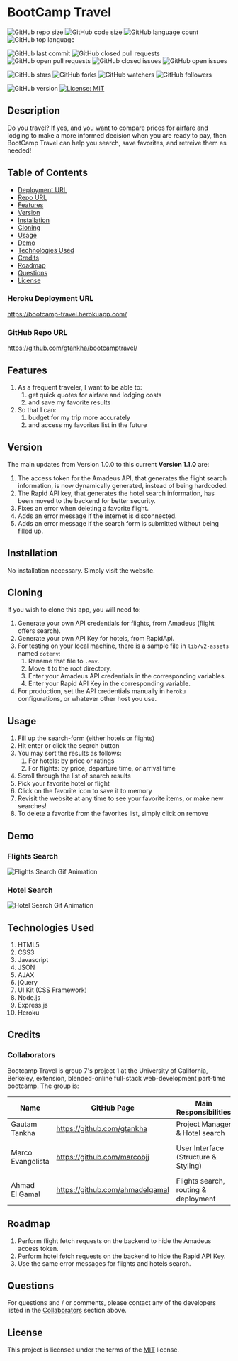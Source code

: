 # BootCamp Travel

![GitHub repo size](https://img.shields.io/github/repo-size/gtankha/bootcamptravel?style=plastic)
![GitHub code size](https://img.shields.io/github/languages/code-size/gtankha/bootcamptravel?style=plastic)
![GitHub language count](https://img.shields.io/github/languages/count/gtankha/bootcamptravel?style=plastic)
![GitHub top language](https://img.shields.io/github/languages/top/gtankha/bootcamptravel?style=plastic)

![GitHub last commit](https://img.shields.io/github/last-commit/gtankha/bootcamptravel?style=plastic)
![GitHub closed pull requests](https://img.shields.io/github/issues-pr-closed-raw/gtankha/bootcamptravel?color=green&style=plastic)
![GitHub open pull requests](https://img.shields.io/github/issues-pr-raw/gtankha/bootcamptravel?color=red&style=plastic)
![GitHub closed issues](https://img.shields.io/github/issues-closed-raw/gtankha/bootcamptravel?color=green&style=plastic)
![GitHub open issues](https://img.shields.io/github/issues-raw/gtankha/bootcamptravel?color=red&style=plastic)

![GitHub stars](https://img.shields.io/github/stars/gtankha/bootcamptravel?style=social)
![GitHub forks](https://img.shields.io/github/forks/gtankha/bootcamptravel?style=social)
![GitHub watchers](https://img.shields.io/github/watchers/gtankha/bootcamptravel?style=social)
![GitHub followers](https://img.shields.io/github/followers/gtankha?style=social)

![GitHub version](https://img.shields.io/github/package-json/v/gtankha/bootcamptravel?color=red&style=plastic)
[![License: MIT](https://img.shields.io/badge/License-MIT-yellow.svg)](https://opensource.org/licenses/MIT)

## Description
Do you travel? If yes, and you want to compare prices for airfare and lodging to make a more informed decision when you are ready to pay, then BootCamp Travel can help you search, save favorites, and retreive them as needed!

## Table of Contents
- [Deployment URL](#Heroku-Deployment-URL)
- [Repo URL](#GitHub-Repo-URL)
- [Features](#Features)
- [Version](#version)
- [Installation](#Installation)
- [Cloning](#Cloning)
- [Usage](#Usage)
- [Demo](#Demo)
- [Technologies Used](#Technologies-Used)
- [Credits](#Credits)
- [Roadmap](#Roadmap)
- [Questions](#Questions)
- [License](#License)

### Heroku Deployment URL
https://bootcamp-travel.herokuapp.com/

### GitHub Repo URL
https://github.com/gtankha/bootcamptravel/

## Features
1. As a frequent traveler, I want to be able to:
   1. get quick quotes for airfare and lodging costs
   1. and save my favorite results
1. So that I can:
   1. budget for my trip more accurately
   1. and access my favorites list in the future

## Version
The main updates from Version 1.0.0 to this current **Version 1.1.0** are:
1. The access token for the Amadeus API, that generates the flight search information, is now dynamically generated, instead of being hardcoded.
1. The Rapid API key, that generates the hotel search information, has been moved to the backend for better security.
1. Fixes an error when deleting a favorite flight.
1. Adds an error message if the internet is disconnected.
1. Adds an error message if the search form is submitted without being filled up.

## Installation
No installation necessary. Simply visit the website.

## Cloning
If you wish to clone this app, you will need to:

1. Generate your own API credentials for flights, from Amadeus (flight offers search).
1. Generate your own API Key for hotels, from RapidApi.
1. For testing on your local machine, there is a sample file in `lib/v2-assets` named `dotenv`:
   1. Rename that file to `.env`.
   1. Move it to the root directory.
   1. Enter your Amadeus API credentials in the corresponding variables.
   1. Enter your Rapid API Key in the corresponding variable.
1. For production, set the API credentials manually in `heroku` configurations, or whatever other host you use.

## Usage
1. Fill up the search-form (either hotels or flights)
1. Hit enter or click the search button
1. You may sort the results as follows:
   1. For hotels: by price or ratings
   1. For flights: by price, departure time, or arrival time
1. Scroll through the list of search results
1. Pick your favorite hotel or flight
1. Click on the favorite icon to save it to memory
1. Revisit the website at any time to see your favorite items, or make new searches!
1. To delete a favorite from the favorites list, simply click on remove

## Demo
### Flights Search
![Flights Search Gif Animation](./public/assets/images/flights-animation.gif)

### Hotel Search
![Hotel Search Gif Animation](./public/assets/images/hotels-animation.gif)

## Technologies Used
1. HTML5
1. CSS3
1. Javascript
1. JSON
1. AJAX
1. jQuery
1. UI Kit (CSS Framework)
1. Node.js
1. Express.js
1. Heroku

## Credits
### Collaborators
Bootcamp Travel is group 7's project 1 at the University of California, Berkeley, extension, blended-online full-stack web-development part-time bootcamp. The group is:

| Name              | GitHub Page                     | Main Responsibilities                | Main Files                               |
| ----------------- | ------------------------------- | ------------------------------------ | ---------------------------------------- |
| Gautam Tankha     | https://github.com/gtankha      | Project Manager & Hotel search       | `hotel.js`                               |
| Marco Evangelista | https://github.com/marcobjj     | User Interface (Structure & Styling) | `index.html`, `style.css`, & `script.js` |
| Ahmad El Gamal    | https://github.com/ahmadelgamal | Flights search, routing & deployment | `flights.js` & `server.js`               |

## Roadmap
1. Perform flight fetch requests on the backend to hide the Amadeus access token.
1. Perform hotel fetch requests on the backend to hide the Rapid API Key.
1. Use the same error messages for flights and hotels search.

## Questions
For questions and / or comments, please contact any of the developers listed in the [Collaborators](#collaborators) section above.
## License
This project is licensed under the terms of the [MIT](https://opensource.org/licenses/MIT) license.
